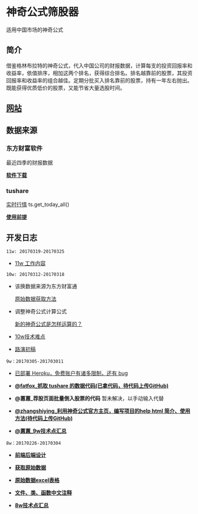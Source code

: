 # 神奇公式筛股器
适用中国市场的神奇公式

## 简介
借鉴格林布拉特的神奇公式，代入中国公司的财报数据，计算每支的投资回报率和收益率，依值排序，相加这两个排名，获得综合排名。排名越靠前的股票，其投资回报率和收益率的组合越佳。定期分批买入排名靠前的股票，持有一年左右抛出。既能获得优质低价的股票，又能节省大量选股时间。

## [网站](http://magicformulacn.herokuapp.com/)

## 数据来源
### 东方财富软件
最近四季的财报数据

**[软件下载](http://acttg.eastmoney.com/pub/web_pc_dcsy_top1_02_01_01_1)**

### tushare
[实时行情](http://tushare.org/trading.html#id4)
  ts.get_today_all()

**[使用前提](http://tushare.org/index.html#id4)**


## 开发日志

`11w: 20170319-20170325`
- [11w 工作内容](https://github.com/leilayanhui/Magic-Formula-Cn/issues/27)

`10w: 20170312-20170318`

- 该换数据来源为东方财富通

  [原始数据获取方法](https://github.com/leilayanhui/Magic-Formula-Cn/issues/22)

- 调整神奇公式计算公式

  [新的神奇公式是怎样运算的？](https://github.com/leilayanhui/Magic-Formula-Cn/issues/26)

- [10w技术难点](https://github.com/leilayanhui/Magic-Formula-Cn/issues/18)

- [路演初稿](https://github.com/leilayanhui/Magic-Formula-Cn/issues/13)

`9w：20170305-201703011`

- [已部署 Heroku，免费账户有诸多限制，还有 bug](https://github.com/leilayanhui/Magic-Formula-Cn/issues/14)

- [**@fatfox_抓取 tushare 的数据代码(已拿代码，待代码上传GitHub)**](https://github.com/leilayanhui/Magic-Formula-Cn/tree/fatfox-db-tushare)

- **@蕙蕙_荐股页面批量倒入股票的代码**
暂未解决，以手动输入代替

- [**@zhangshiying_利用神奇公式官方主页，编写项目的help html 简介、使用方法(待代码上传GitHub)**]()

- [**@蕙蕙_9w技术点汇总**](https://github.com/leilayanhui/Magic-Formula-Cn/issues/8)

`8w：20170226-20170304`

- [**前端后端设计**](https://github.com/leilayanhui/Magic-Formula-Cn/issues/3)

- [**获取原始数据**](https://github.com/leilayanhui/Magic-Formula-Cn/issues/4)

- [**原始数据excel表格**](https://github.com/leilayanhui/Magic-Formula-Cn/issues/6)

- [**文件、类、函数中文注释**](https://github.com/leilayanhui/Magic-Formula-Cn/wiki/StructureClassDef)

- [**8w技术点汇总**](https://github.com/leilayanhui/Magic-Formula-Cn/issues/6)
